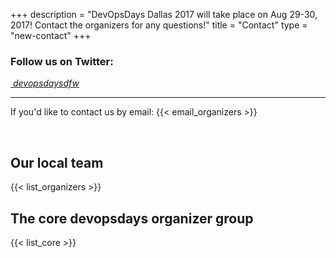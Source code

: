 +++
description = "DevOpsDays Dallas 2017 will take place on Aug 29-30, 2017! Contact the organizers for any questions!"
title = "Contact"
type = "new-contact"
+++
<div class = "card" style="max-width: 600px;padding-left:0px;padding-right:0px">
  <h3 class = "card-header">Follow us on Twitter:</h3>
  <div class = "card-block">
    <a href="http://twitter.com/devopsdaysdfw" class="card-link"><i class="fa fa-twitter fa-2x" aria-hidden="true">&nbsp;devopsdaysdfw</i></a>
    <p class = "card-text">
    <hr>
    If you'd like to contact us by email: {{< email_organizers >}}
    </p>
  </div>
</div>
<br>

## Our local team ##

{{< list_organizers >}}

## The core devopsdays organizer group ##

{{< list_core >}}

<br>
<br>
<!-- Go to www.addthis.com/dashboard to customize your tools -->
<div class="addthis_horizontal_follow_toolbox"></div>
<!-- Go to www.addthis.com/dashboard to customize your tools -->
<script type="text/javascript" src="//s7.addthis.com/js/300/addthis_widget.js#pubid=ra-5724f5b54cc142a1"></script>